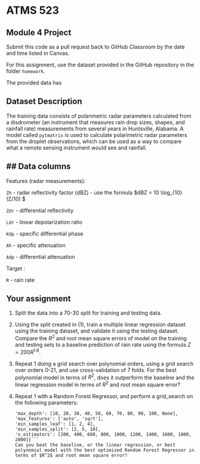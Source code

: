 # ATMS 523

## Module 4 Project

Submit this code as a pull request back to GitHub Classroom by the date and time listed in Canvas.

For this assignment, use the dataset provided in the GitHub repository in the folder `homework`.

The provided data has 

## Dataset Description

The training data consists of polarimetric radar parameters calculated from a disdrometer (an instrument that measures rain drop sizes, shapes, and rainfall rate) measurements from several years in Huntsville, Alabama. A model called `pytmatrix` is used to calculate polarimetric radar parameters from the droplet observations, which can be used as a way to compare what a remote sensing instrument would see and rainfall.

## ## Data columns

Features (radar measurements):

`Zh` - radar reflectivity factor (dBZ) - use the formula $dBZ = 10 \log_{10}(Z/10)
$

`Zdr` - differential reflectivity

`Ldr` - linear depolarization ratio

`Kdp` - specific differential phase

`Ah` - specific attenuation

`Adp` - differential attenuation

Target :

`R` - rain rate

## Your assignment

1. Split the data into a 70-30 split for training and testing data.

2. Using the split created in (1), train a multiple linear regression dataset using the training dataset, and validate it using the testing dataset.  Compare the $R^2$ and root mean square errors of model on the training and testing sets to a baseline prediction of rain rate using the formula $Z = 200 R^{1.6}$.

3. Repeat 1 doing a grid search over polynomial orders, using a grid search over orders 0-21, and use cross-validation of 7 folds.  For the best polynomial model in terms of $R^2$, does it outperform the baseline and the linear regression model in terms of $R^2$ and root mean square error?

4. Repeat 1 with a Random Forest Regressor, and perform a grid_search on the following parameters:
   
   ```{'bootstrap': [True, False],  
   'max_depth': [10, 20, 30, 40, 50, 60, 70, 80, 90, 100, None],  
   'max_features': ['auto', 'sqrt'],  
   'min_samples_leaf': [1, 2, 4],  
   'min_samples_split': [2, 5, 10],  
   'n_estimators': [200, 400, 600, 800, 1000, 1200, 1400, 1600, 1800, 2000]}```
   Can you beat the baseline, or the linear regression, or best polynomial model with the best optimized Random Forest Regressor in terms of $R^2$ and root mean square error?


